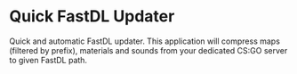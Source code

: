 # Quick FastDL Updater
Quick and automatic FastDL updater. This application will compress maps (filtered by prefix), materials and sounds from your dedicated CS:GO server to given FastDL path.
